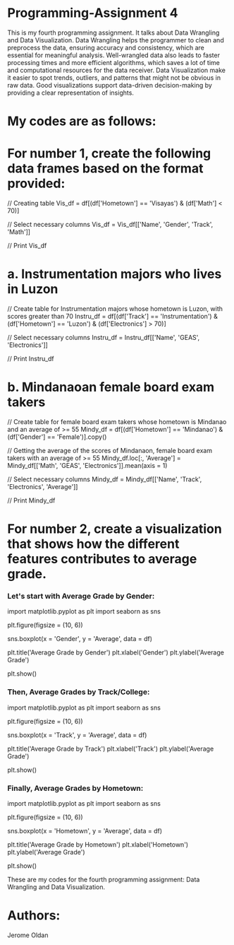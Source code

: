 # Programming-Assignment 4

This is my fourth programming assignment. It talks about Data Wrangling and Data Visualization. Data Wrangling helps the programmer to clean and preprocess the data, ensuring accuracy and consistency, which are essential for meaningful analysis. Well-wrangled data also leads to faster processing times and more efficient algorithms, which saves a lot of time and computational resources for the data receiver. Data Visualization make it easier to spot trends, outliers, and patterns that might not be obvious in raw data. Good visualizations support data-driven decision-making by providing a clear representation of insights.

# My codes are as follows:

# For number 1, create the following data frames based on the format provided:

// Creating table
Vis_df = df[(df['Hometown'] == 'Visayas') & (df['Math'] < 70)]

// Select necessary columns
Vis_df = Vis_df[['Name', 'Gender', 'Track', 'Math']]

// Print 
Vis_df

# a. Instrumentation majors who lives in Luzon

// Create table for Instrumentation majors whose hometown is Luzon, with scores greater than 70
Instru_df = df[(df['Track'] == 'Instrumentation') & (df['Hometown'] == 'Luzon') & (df['Electronics'] > 70)]

// Select necessary columns
Instru_df = Instru_df[['Name', 'GEAS', 'Electronics']]

// Print
Instru_df

# b. Mindanaoan female board exam takers

// Create table for female board exam takers whose hometown is Mindanao and an average of >= 55
Mindy_df = df[(df['Hometown'] == 'Mindanao') & (df['Gender'] == 'Female')].copy()

// Getting the average of the scores of Mindanaon, female board exam takers with an average of >= 55
Mindy_df.loc[:, 'Average'] = Mindy_df[['Math', 'GEAS', 'Electronics']].mean(axis = 1)

// Select necessary columns
Mindy_df = Mindy_df[['Name', 'Track', 'Electronics', 'Average']]

// Print
Mindy_df

# For number 2, create a visualization that shows how the different features contributes to average grade.

### Let's start with Average Grade by Gender:

import matplotlib.pyplot as plt
import seaborn as sns

plt.figure(figsize = (10, 6))

sns.boxplot(x = 'Gender', y = 'Average', data = df)

plt.title('Average Grade by Gender')
plt.xlabel('Gender')
plt.ylabel('Average Grade')

plt.show()

### Then, Average Grades by Track/College:

import matplotlib.pyplot as plt
import seaborn as sns

plt.figure(figsize = (10, 6))

sns.boxplot(x = 'Track', y = 'Average', data = df)

plt.title('Average Grade by Track')
plt.xlabel('Track')
plt.ylabel('Average Grade')

plt.show()

### Finally, Average Grades by Hometown:

import matplotlib.pyplot as plt
import seaborn as sns

plt.figure(figsize = (10, 6))

sns.boxplot(x = 'Hometown', y = 'Average', data = df)

plt.title('Average Grade by Hometown')
plt.xlabel('Hometown')
plt.ylabel('Average Grade')

plt.show()

These are my codes for the fourth programming assignment: Data Wrangling and Data Visualization.

# Authors:
Jerome Oldan
